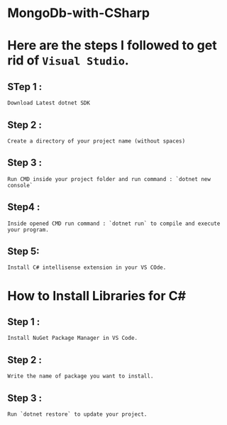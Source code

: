 # MongoDb-with-CSharp  

# Here are the steps I followed to get rid of `Visual Studio`.  

## STep 1 :  
	Download Latest dotnet SDK  
## Step 2 :  
	Create a directory of your project name (without spaces)  
## Step 3 :  
	Run CMD inside your project folder and run command : `dotnet new console`  
## Step4 :  
	Inside opened CMD run command : `dotnet run` to compile and execute your program.  
## Step 5:  
	Install C# intellisense extension in your VS COde.  
  
# How to Install Libraries for C#  
## Step 1 :   
	Install NuGet Package Manager in VS Code.  
## Step 2 :   
	Write the name of package you want to install.  
## Step 3 :  
	Run `dotnet restore` to update your project.  
